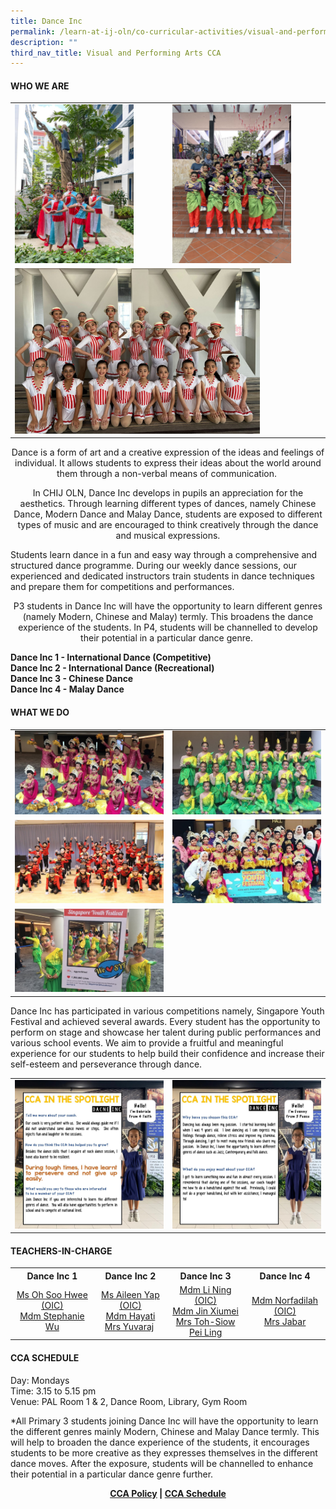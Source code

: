 ```yaml
---
title: Dance Inc
permalink: /learn-at-ij-oln/co-curricular-activities/visual-and-performing-arts/dance-inc/
description: ""
third_nav_title: Visual and Performing Arts CCA
---
```

<h4><strong>WHO WE ARE</strong></h4>
<table>
	<tbody>
		<tr>
		<td><img style="width: 80%;" src="/images/CCA/Danceheader1.jpeg"></td>
		<td><img style="width: 80%;" src="/images/CCA/Danceheader3.jpg"></td>
		</tr>
		<tr>
		<td colspan=2><img style="width: 80%;" src="/images/CCA/Danceheader2.jpg"></td>
		</tr>
	</tbody>
</table>

<p style="text-align: center;">Dance is a form of art and a creative expression of the ideas and feelings of individual. It allows students to express their ideas about the world around them through a non-verbal means of communication.&nbsp;</p>
<p style="text-align: center;">In CHIJ OLN, Dance Inc develops in pupils an appreciation for the aesthetics. Through learning different types of dances, namely Chinese Dance, Modern Dance and Malay Dance, students are exposed to different types of music and are encouraged to think creatively through the dance and musical expressions. </p>
	<p>Students learn dance in a fun and easy way through a comprehensive and structured dance programme. During our weekly dance sessions, our experienced and dedicated instructors train students in dance techniques and prepare them for competitions and performances.&nbsp;</p>
<p style="text-align: center;">P3 students in Dance Inc will have the opportunity to learn different genres (namely Modern, Chinese and Malay) termly. This broadens the dance experience of the students. In P4, students will be channelled to develop their potential in a particular dance genre.&nbsp;</p>
<p><strong> Dance Inc 1 - International Dance (Competitive)<br /></strong><strong>Dance Inc 2 - International Dance (Recreational)<br /></strong><strong>Dance Inc 3 - Chinese Dance<br /></strong><strong>Dance Inc 4 - Malay Dance</strong></p>
<h4><strong>WHAT WE DO</strong></h4>
<table style="border-collapse: collapse; width: 100%;" border="0">
<tbody>
<tr>
<td style="width: 50%;"><img src="/images/di2.jpg"></td>
<td style="width: 50%;"><img src="/images/di3.jpg"></td>
</tr>
<tr>
<td style="width: 50%;"><img src="/images/di4.jpg"></td>
<td style="width: 50%;"><img src="/images/di5.jpg"></td>
</tr>
<tr>
<td style="width: 50%;"><img src="/images/di6.jpg"></td>
<td style="width: 50%;">&nbsp;</td>
</tr>
</tbody>
</table>
<p>Dance Inc has participated in various competitions namely, Singapore Youth Festival and achieved several awards. Every student has the opportunity to perform on stage and showcase her talent during public performances and various school events. We aim to provide a fruitful and meaningful experience for our students to help build their confidence and increase their self-esteem and perseverance through dance.</p>

<table>
<tbody>
<tr>
<td><img src="/images/CCA/DanceSpotlight1.jpg"></td>
<td><img src="/images/CCA/DanceSpotlight2.jpg"></td>
</tr>
</tbody>
</table>
<h4><strong>TEACHERS-IN-CHARGE</strong></h4>
<table>
<tbody>
<tr>
<th style="text-align: center;">Dance Inc 1</th>
<th style="text-align: center;">Dance Inc 2</th>
<th style="text-align: center;">Dance Inc 3</th>
<th style="text-align: center;">Dance Inc 4</th>
</tr>
<tr>
<td style="text-align: center;">
<div><a href="mailto:oh_soo_hwee@moe.edu.sg" target="">Ms Oh Soo Hwee (OIC)</a></div>
<div><a href="mailto:wu_li_chuang_stephanie@moe.edu.sg" target="">Mdm Stephanie Wu</a></div>
</td>
<td style="text-align: center;">
<div><a href="mailto:aileen_yap_hui_ling@moe.edu.sg" target="">Ms Aileen Yap (OIC)</a></div>
<div><a href="mailto:noor_hayati_yusof@moe.edu.sg" target="">Mdm Hayati</a><br/><a href="mailto:yuvaraj_thenmozhi@moe.edu.sg" target="">Mrs Yuvaraj</a>&nbsp;</div>
</td>
<td style="text-align: center;">
<div><a href="mailto:li_ning@moe.edu.sg" target="">Mdm Li Ning (OIC)</a></div>
<div><a href="mailto:jin_xiumei@moe.edu.sg" target="">Mdm Jin Xiumei</a></div>
<div><a href="mailto:siow_pei_ling@moe.edu.sg" target="">Mrs Toh-Siow Pei Ling</a></div>
</td>
<td style="text-align: center;">
<div><a href="mailto:norfadilah_sufke@moe.edu.sg" target="">Mdm Norfadilah (OIC)</a></div>
<div><a href="mailto:sangeetha_m_suppiah@moe.edu.sg" target="">Mrs Jabar</a></div>
</td>
</tr>
</tbody>
</table>
<h4><strong>CCA SCHEDULE</strong></h4>
<p>Day: Mondays<br />Time: 3.15 to 5.15 pm<br />Venue: PAL Room 1 &amp; 2, Dance Room, Library, Gym Room</p>
<p>*All Primary 3 students joining Dance Inc will have the opportunity to learn the different genres mainly Modern, Chinese and Malay Dance termly. This will help to broaden the dance experience of the students, it encourages students to be more creative as they expresses themselves in the different dance moves. After the exposure, students will be channelled to enhance their potential in a particular dance genre further.</p>
<p style="text-align: center;"><strong><a href="/learn-at-ij-oln/co-curricular-activities/cca-policy" target="_blank" rel="noopener">CCA Policy</a> | <a href="/learn-at-ij-oln/co-curricular-activities/cca-schedule" target="_blank" rel="noopener">CCA Schedule</a></strong></p>